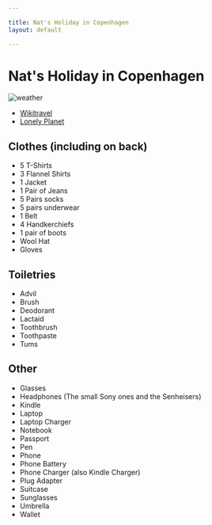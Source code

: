 ```yaml
---

title: Nat's Holiday in Copenhagen
layout: default

---
```


# Nat's Holiday in Copenhagen

![weather](http://cl.natw.me/Zu6t/d)

 * [Wikitravel](http://wikitravel.org/en/Copenhagen)
 * [Lonely Planet](http://www.lonelyplanet.com/denmark/copenhagen)

## Clothes (including on back)

 * 5 T-Shirts
 * 3 Flannel Shirts
 * 1 Jacket
 * 1 Pair of Jeans
 * 5 Pairs socks
 * 5 pairs underwear
 * 1 Belt
 * 4 Handkerchiefs
 * 1 pair of boots
 * Wool Hat
 * Gloves

## Toiletries

 * Advil
 * Brush
 * Deodorant
 * Lactaid
 * Toothbrush
 * Toothpaste
 * Tums

## Other

 * Glasses
 * Headphones (The small Sony ones and the Senheisers)
 * Kindle
 * Laptop
 * Laptop Charger
 * Notebook
 * Passport
 * Pen
 * Phone
 * Phone Battery
 * Phone Charger (also Kindle Charger)
 * Plug Adapter
 * Suitcase
 * Sunglasses
 * Umbrella
 * Wallet
